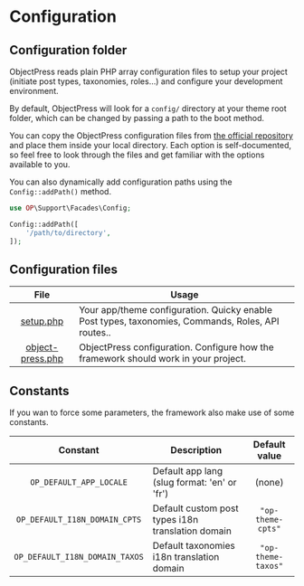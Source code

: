 # Configuration

## Configuration folder

ObjectPress reads plain PHP array configuration files to setup your project (initiate post types, taxonomies, roles...) and configure your development environment.

By default, ObjectPress will look for a `config/` directory at your theme root folder, which can be changed by passing a path to the boot method. 

You can copy the ObjectPress configuration files from [the official repository](https://github.com/WP-Grogu/ObjectPress/tree/main/config) and place them inside your local directory. Each option is self-documented, so feel free to look through the files and get familiar with the options available to you.

You can also dynamically add configuration paths using the `Config::addPath()` method.

```php
use OP\Support\Facades\Config;

Config::addPath([
    '/path/to/directory',
]);
```

## Configuration files

| File  | Usage
|:---:|---|
| [setup.php](https://github.com/WP-Grogu/ObjectPress/blob/main/config/setup.php) | Your app/theme configuration. Quicky enable Post types, taxonomies, Commands, Roles, API routes.. |
| [object-press.php](https://github.com/WP-Grogu/ObjectPress/blob/main/config/object-press.php) | ObjectPress configuration. Configure how the framework should work in your project. |

## Constants

If you wan to force some parameters, the framework also make use of some constants.

| Constant  | Description  | Default value  |
|:---:|---|:---:|
| `OP_DEFAULT_APP_LOCALE`  | Default app lang (slug format: 'en' or 'fr')  | (none)  |
| `OP_DEFAULT_I18N_DOMAIN_CPTS` | Default custom post types i18n translation domain  |  `"op-theme-cpts"` |
| `OP_DEFAULT_I18N_DOMAIN_TAXOS` | Default taxonomies i18n translation domain  |  `"op-theme-taxos"` |
